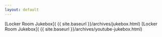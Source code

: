 ```yaml
---
layout: default 
---
```



[Locker Room Jukebox]( {{ site.baseurl }}/archives/jukebox.html)
[Locker Room Jukebox]( {{ site.baseurl }}/archives/youtube-jukebox.html)
